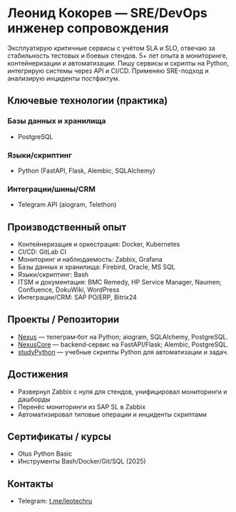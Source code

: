 # Леонид Кокорев — SRE/DevOps инженер сопровождения

Эксплуатирую критичные сервисы с учётом SLA и SLO, отвечаю за стабильность тестовых и боевых стендов. 5+ лет опыта в мониторинге, контейнеризации и автоматизации. Пишу сервисы и скрипты на Python, интегрирую системы через API и CI/CD. Применяю SRE-подход и анализирую инциденты постфактум.

## Ключевые технологии (практика)

### Базы данных и хранилища
- PostgreSQL

### Языки/скриптинг
- Python (FastAPI, Flask, Alembic, SQLAlchemy)

### Интеграции/шины/CRM
- Telegram API (aiogram, Telethon)

## Производственный опыт
- Контейнеризация и оркестрация: Docker, Kubernetes
- CI/CD: GitLab CI
- Мониторинг и наблюдаемость: Zabbix, Grafana
- Базы данных и хранилища: Firebird, Oracle, MS SQL
- Языки/скриптинг: Bash
- ITSM и документация: BMC Remedy, HP Service Manager, Naumen; Confluence, DokuWiki, WordPress
- Интеграции/CRM: SAP PO/ERP, Bitrix24

## Проекты / Репозитории
- [Nexus](https://github.com/LeoTechRu/nexus) — телеграм‑бот на Python; aiogram, SQLAlchemy, PostgreSQL.
- [NexusCore](https://github.com/LeoTechRu/NexusCore) — backend‑сервис на FastAPI/Flask; Alembic, PostgreSQL.
- [studyPython](https://github.com/LeoTechRu/studyPython) — учебные скрипты Python для автоматизации и задач.

## Достижения
- Развернул Zabbix с нуля для стендов, унифицировал мониторинги и дашборды
- Перенёс мониторинги из SAP SL в Zabbix
- Автоматизировал типовые операции и инциденты скриптами

## Сертификаты / курсы
- Otus Python Basic
- Инструменты Bash/Docker/Git/SQL (2025)

## Контакты
- Telegram: [t.me/leotechru](https://t.me/leotechru)
